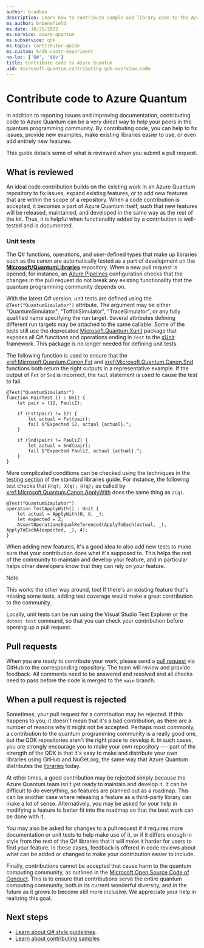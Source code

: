 ```yaml
---
author: bradben
description: Learn how to contribute sample and library code to the Azure Quantum documentation.
ms.author: brbenefield
ms.date: 10/25/2022
ms.service: azure-quantum
ms.subservice: qdk
ms.topic: contributor-guide
ms.custom: kr2b-contr-experiment
no-loc: ['Q#', '$$v']
title: Contribute code to Azure Quantum 
uid: microsoft.quantum.contributing-qdk.overview.code
---
```


# Contribute code to Azure Quantum

In addition to reporting issues and improving documentation, contributing code to Azure Quantum can be a very direct way to help your peers in the quantum programming community.
By contributing code, you can help to fix issues, provide new examples, make existing libraries easier to use, or even add entirely new features.

This guide details some of what is reviewed when you submit a pull request.

## What is reviewed

An ideal code contribution builds on the existing work in an Azure Quantum repository to fix issues, expand existing features, or to add new features that are within the scope of a repository.
When a code contribution is accepted, it becomes a part of Azure Quantum itself, such that new features will be released, maintained, and developed in the same way as the rest of the kit.
Thus, it is helpful when functionality added by a contribution is well-tested and is documented.

### Unit tests

The Q# functions, operations, and user-defined types that make up libraries such as the canon are automatically tested as a part of development on the [**Microsoft/QuantumLibraries**](https://github.com/Microsoft/QuantumLibraries/) repository.
When a new pull request is opened, for instance, an [Azure Pipelines](https://azure.microsoft.com/services/devops/pipelines/) configuration checks that the changes in the pull request do not break any existing functionality that the quantum programming community depends on.

With the latest Q# version, unit tests are defined using the `@Test("QuantumSimulator")` attribute. The argument may be either "QuantumSimulator", "ToffoliSimulator", "TraceSimulator", or any fully qualified name specifying the run target. Several attributes defining different run targets may be attached to the same callable. 
Some of the tests still use the deprecated [Microsoft.Quantum.Xunit](https://www.nuget.org/packages/Microsoft.Quantum.Xunit/) package that exposes all Q# functions and operations ending in `Test` to the [xUnit](https://xunit.net/) framework. This package is no longer needed for defining unit tests. 

The following function is used to ensure that the <xref:Microsoft.Quantum.Canon.Fst> and <xref:Microsoft.Quantum.Canon.Snd> functions both return the right outputs in a representative example.
If the output of `Fst` or `Snd` is incorrect, the `fail` statement is used to cause the test to fail.

```qsharp
@Test("QuantumSimulator")
function PairTest () : Unit {
    let pair = (12, PauliZ);

    if (Fst(pair) != 12) {
        let actual = Fst(pair);
        fail $"Expected 12, actual {actual}.";
    }

    if (Snd(pair) != PauliZ) {
        let actual = Snd(pair);
        fail $"Expected PauliZ, actual {actual}.";
    }
}
```

More complicated conditions can be checked using the techniques in the [testing section](xref:microsoft.quantum.libraries.overview.diagnostics) of the standard libraries guide.
For instance, the following test checks that `H(q); X(q); H(q);` as called by <xref:Microsoft.Quantum.Canon.ApplyWith> does the same thing as `Z(q)`.

```Q#
@Test("QuantumSimulator")
operation TestApplyWith() : Unit {
    let actual = ApplyWith(H, X, _);
    let expected = Z;
    AssertOperationsEqualReferenced(ApplyToEach(actual, _), ApplyToEachA(expected, _), 4);
}
```

When adding new features, it's a good idea to also add new tests to make sure that your contribution does what it's supposed to.
This helps the rest of the community to maintain and develop your feature, and in particular helps other developers know that they can rely on your feature.

> [!NOTE]
> This works the other way around, too!
> If there's an existing feature that's missing some tests, adding test coverage would make a great contribution to the community.

Locally, unit tests can be run using the Visual Studio Test Explorer or the `dotnet test` command, so that you can check your contribution before opening up a pull request.

<!-- TODO:
### Comments and Documentation ###

### Citations and References ### -->

## Pull requests

When you are ready to contribute your work, please send a [pull request](xref:microsoft.quantum.contributing-qdk.overview.pulls) via GitHub to the corresponding repository.
The team will review and provide feedback. All comments need to be answered and resolved and all checks need to pass before the code is merged to the `main` branch.

## When a pull request is rejected

Sometimes, your pull request for a contribution may be rejected.
If this happens to you, it doesn't mean that it's a bad contribution, as there are a number of reasons why it might not be accepted.
Perhaps most commonly, a contribution to the quantum programming community is a really good one, but the QDK repositories aren't the right place to develop it.
In such cases, you are strongly encourage you to make your own repository --- part of the strength of the QDK is that it's easy to make and distribute your own libraries using GitHub and NuGet.org, the same way that Azure Quantum distributes the [libraries](xref:microsoft.quantum.apiref-intro) today.

At other times, a good contribution may be rejected simply because the Azure Quantum team isn't yet ready to maintain and develop it.
It can be difficult to do everything, so features are planned out as a roadmap.
This can be another case where releasing a feature as a third-party library can make a lot of sense.
Alternatively, you may be asked for your help in modifying a feature to better fit into the roadmap so that the best work can be done with it.

You may also be asked for changes to a pull request if it requires more documentation or unit tests to help make use of it, or if it differs enough in style from the rest of the Q# libraries that it will make it harder for users to find your feature.
In these cases, feedback is offered in code reviews about what can be added or changed to make your contribution easier to include.

Finally, contributions cannot be accepted that cause harm to the quantum computing community, as outlined in the [Microsoft Open Source Code of Conduct](https://opensource.microsoft.com/codeofconduct/).
This is to ensure that contributions serve the entire quantum computing community, both in its current wonderful diversity, and in the future as it grows to become still more inclusive.
We appreciate your help in realizing this goal.

## Next steps

- [Learn about Q# style guidelines](xref:microsoft.quantum.contributing-qdk.overview.style).
- [Learn about contributing samples](xref:microsoft.quantum.contributing-qdk.overview.samples)